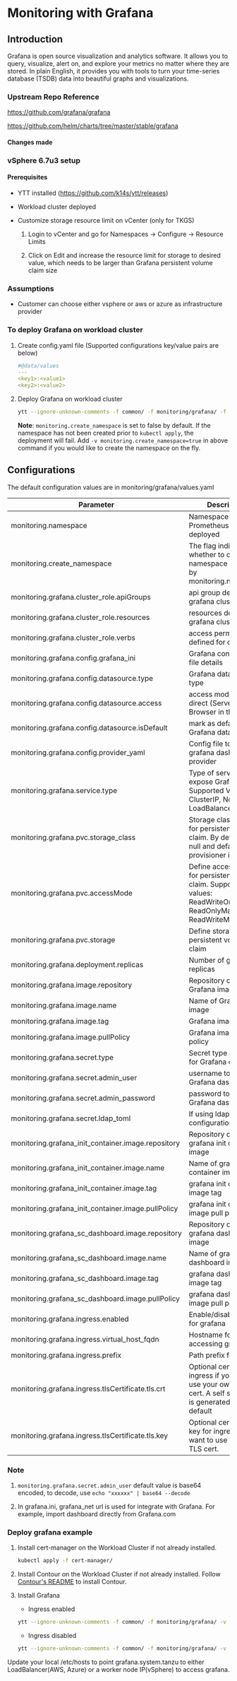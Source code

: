 # Monitoring with Grafana

## Introduction

Grafana is open source visualization and analytics software. It allows you to query, visualize, alert on, and explore your metrics no matter where they are stored. In plain English, it provides you with tools to turn your time-series database (TSDB) data into beautiful graphs and visualizations.

### Upstream Repo Reference

<https://github.com/grafana/grafana>

<https://github.com/helm/charts/tree/master/stable/grafana>

#### Changes made

### vSphere 6.7u3 setup

#### Prerequisites

* YTT installed (<https://github.com/k14s/ytt/releases>)
* Workload cluster deployed
* Customize storage resource limit on vCenter (only for TKGS)

    1. Login to vCenter and go for Namespaces -> Configure -> Resource Limits

    2. Click on Edit and increase the resource limit for storage to desired value, which needs to be larger than Grafana persistent volume claim size

### Assumptions

* Customer can choose either vsphere or aws or azure as infrastructure provider

### To deploy Grafana on workload cluster

1. Create config.yaml file (Supported configurations key/value pairs are below)

   ```yaml
   #@data/values
   ---
   <key1>:<value1>
   <key2>:<value2>
   ```

2. Deploy Grafana on workload cluster

   ```sh
   ytt --ignore-unknown-comments -f common/ -f monitoring/grafana/ -f <config.yaml> -v monitoring.grafana.secret.admin_password="<admin_password>" | kubectl apply -f-
   ```

   **Note**: `monitoring.create_namespace` is set to false by default. If the namespace has not been created prior to `kubectl apply`, the deployment will fail.
   Add `-v monitoring.create_namespace=true` in above command if you would like to create the namespace on the fly.

## Configurations

The default configuration values are in monitoring/grafana/values.yaml

| Parameter                                          | Description                                                                                                  | Type             | Default                                                  |
|----------------------------------------------------|--------------------------------------------------------------------------------------------------------------|------------------|----------------------------------------------------------|
| monitoring.namespace                               | Namespace where Prometheus will be deployed                                                                  | string           | tanzu-system-monitoring                                  |
| monitoring.create_namespace                        | The flag indicates whether to create the namespace specified by monitoring.namespace                         | boolean          | false                                                    |
| monitoring.grafana.cluster_role.apiGroups          | api group defined for grafana clusterrole                                                                    | list             | [""]                                                     |
| monitoring.grafana.cluster_role.resources          | resources defined for grafana clusterrole                                                                    | list             | ["configmaps", "secrets"]                                |
| monitoring.grafana.cluster_role.verbs              | access permission defined for clusterrole                                                                    | list             | ["get", "watch", "list"]                                 |
| monitoring.grafana.config.grafana_ini              | Grafana configuration file details                                                                           | config file      | grafana.ini                                              |
| monitoring.grafana.config.datasource.type          | Grafana datasource type                                                                                      | string           | prometheus                                               |
| monitoring.grafana.config.datasource.access        | access mode. proxy or direct (Server or Browser in the UI)                                                   | string           | proxy                                                    |
| monitoring.grafana.config.datasource.isDefault     | mark as default Grafana datasource                                                                           | boolean          | true                                                     |
| monitoring.grafana.config.provider_yaml            | Config file to define grafana dashboard provider                                                             | yaml file        | provider.yaml                                            |
| monitoring.grafana.service.type                    | Type of service to expose Grafana. Supported Values: ClusterIP, NodePort, LoadBalancer                       | string           | vSphere: NodePort, aws/azure: LoadBalancer               |
| monitoring.grafana.pvc.storage_class               | Storage class to use for persistent volume claim. By default this is null and default provisioner is used    | string           | null                                                     |
| monitoring.grafana.pvc.accessMode                  | Define access mode for persistent volume claim. Supported values: ReadWriteOnce, ReadOnlyMany, ReadWriteMany | string           | ReadWriteOnce                                            |
| monitoring.grafana.pvc.storage                     | Define storage size for persistent volume claim                                                              | string           | 2Gi                                                      |
| monitoring.grafana.deployment.replicas             | Number of grafana replicas                                                                                   | integer          | 1                                                        |
| monitoring.grafana.image.repository                | Repository containing Grafana image                                                                          | string           | projects.registry.vmware.com/tkg/grafana                             |
| monitoring.grafana.image.name                      | Name of Grafana image                                                                                        | string           | grafana                                                              |
| monitoring.grafana.image.tag                       | Grafana image tag                                                                                            | string           | v7.3.5_vmware.2                                                      |
| monitoring.grafana.image.pullPolicy                | Grafana image pull policy                                                                                    | string           | IfNotPresent                                             |
| monitoring.grafana.secret.type                     | Secret type defined for Grafana dashboard                                                                    | string           | Opaque                                                   |
| monitoring.grafana.secret.admin_user               | username to access Grafana dashboard                                                                         | string           | YWRtaW4=                                                 |
| monitoring.grafana.secret.admin_password           | password to access Grafana dashboard                                                                         | string           | null                                                     |
| monitoring.grafana.secret.ldap_toml                | If using ldap auth, ldap configuration file path                                                             | string           | ""                                                       |
| monitoring.grafana_init_container.image.repository | Repository containing grafana init container image                                                           | string           | projects.registry.vmware.com/tkg/grafana                                                 |
| monitoring.grafana_init_container.image.name       | Name of grafana init container image                                                                         | string           | k8s-sidecar                                              |
| monitoring.grafana_init_container.image.tag        | grafana init container image tag                                                                             | string           | v0.1.144_vmware.2                                                   |
| monitoring.grafana_init_container.image.pullPolicy | grafana init container image pull policy                                                                     | string           | IfNotPresent                                             |                                                                    |
| monitoring.grafana_sc_dashboard.image.repository   | Repository containing grafana dashboard image                                                                | string           | projects.registry.vmware.com/tkg/grafana                                                 |
| monitoring.grafana_sc_dashboard.image.name         | Name of grafana dashboard image                                                                              | string           | k8s-sidecar                                              |
| monitoring.grafana_sc_dashboard.image.tag          | grafana dashboard image tag                                                                                  | string           | v0.1.144_vmware.2                                                   |
| monitoring.grafana_sc_dashboard.image.pullPolicy   | grafana dashboard image pull policy                                                                          | string           | IfNotPresent                                             |
| monitoring.grafana.ingress.enabled                 | Enable/disable ingress for grafana                                                                           | boolean          | true                                                     |
| monitoring.grafana.ingress.virtual_host_fqdn       | Hostname for accessing grafana                                                                               | string           | grafana.system.tanzu                                     |
| monitoring.grafana.ingress.prefix                  | Path prefix for grafana                                                                                      | string           | /                                                        |
| monitoring.grafana.ingress.tlsCertificate.tls.crt  | Optional cert for ingress if you want to use your own TLS cert. A self signed cert is generated by default   | string           | Generated cert                                           |
| monitoring.grafana.ingress.tlsCertificate.tls.key  | Optional cert private key for ingress if you want to use your own TLS cert.                                  | string           | Generated cert key                                       |

### Note

1. `monitoring.grafana.secret.admin_user` default value is base64 encoded, to decode, use `echo "xxxxxx" | base64 --decode`

2. In grafana.ini, grafana_net url is used for integrate with Grafana. For example, import dashboard directly from Grafana.com

### Deploy grafana example

1. Install cert-manager on the Workload Cluster if not already installed.

    ```sh
    kubectl apply -f cert-manager/
    ```

2. Install Contour on the Workload Cluster if not already installed. Follow [Contour's README](../../ingress/contour/README.md) to install Contour.

3. Install Grafana
    * Ingress enabled

    ```sh
    ytt --ignore-unknown-comments -f common/ -f monitoring/grafana/ -v monitoring.grafana.secret.admin_password="<admin_password>" | kubectl apply -f-
    ```

   * Ingress disabled

   ```sh
   ytt --ignore-unknown-comments -f common/ -f monitoring/grafana/ -v monitoring.grafana.secret.admin_password="<admin_password>" monitoring.grafana.ingress.enabled=false | kubectl apply -f-
   ```

Update your local /etc/hosts to point grafana.system.tanzu to either LoadBalancer(AWS, Azure) or a worker node IP(vSphere) to access grafana.
